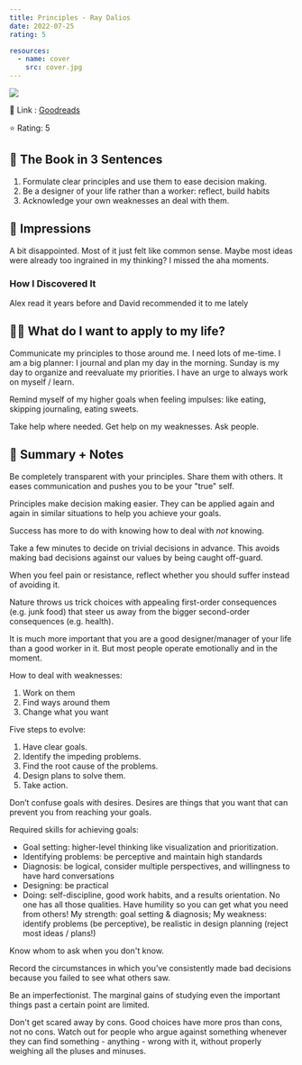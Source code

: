 ```yaml
---
title: Principles - Ray Dalios
date: 2022-07-25
rating: 5

resources:
  - name: cover
    src: cover.jpg
---
```

![](/images/books/principles.jpg)


🔗 Link : [Goodreads](https://www.goodreads.com/en/book/show/34536488-principles)

⭐️ Rating: 5

## 🚀 The Book in 3 Sentences
1. Formulate clear principles and use them to ease decision making.
2. Be a designer of your life rather than a worker: reflect, build habits
3. Acknowledge your own weaknesses an deal with them.

## 🎨 Impressions
A bit disappointed. Most of it just felt like common sense. Maybe most ideas were already too ingrained in my thinking? I missed the aha moments.

### How I Discovered It
Alex read it years before and David recommended it to me lately

## 👷🏼 What do I want to apply to my life?
Communicate my principles to those around me. I need lots of me-time. I am a big planner: I journal and plan my day in the morning. Sunday is my day to organize and reevaluate my priorities. I have an urge to always work on myself / learn.

Remind myself of my higher goals when feeling impulses: like eating, skipping journaling, eating sweets.

Take help where needed. Get help on my weaknesses. Ask people.

## 📒 Summary + Notes
Be completely transparent with your principles. Share them with others. It eases communication and pushes you to be your "true" self.

Principles make decision making easier. They can be applied again and again in similar situations to help you achieve your goals.

Success has more to do with knowing how to deal with *not* knowing.

Take a few minutes to decide on trivial decisions in advance. This avoids making bad decisions against our values by being caught off-guard.

When you feel pain or resistance, reflect whether you should suffer instead of avoiding it.

Nature throws us trick choices with appealing first-order consequences (e.g. junk food) that steer us away from the bigger second-order consequences (e.g. health).

It is much more important that you are a good designer/manager of your life than a good worker in it. But most people operate emotionally and in the moment.

How to deal with weaknesses:
1.  Work on them
2.  Find ways around them
3.  Change what you want

Five steps to evolve:
1. Have clear goals.
2. Identify the impeding problems.
3. Find the root cause of the problems.
4. Design plans to solve them.
5. Take action.

Don’t confuse goals with desires. Desires are things that you want that can prevent you from reaching your goals.

Required skills for achieving goals:
* Goal setting: higher-level thinking like visualization and prioritization.
* Identifying problems: be perceptive and maintain high standards
* Diagnosis: be logical, consider multiple perspectives, and willingness to have hard conversations 
* Designing: be practical
* Doing: self-discipline, good work habits, and a results orientation.
No one has all those qualities. Have humility so you can get what you need from others!
My strength: goal setting & diagnosis; My weakness: identify problems (be perceptive), be realistic in design planning (reject most ideas / plans!)

Know whom to ask when you don't know.

Record the circumstances in which you’ve consistently made bad decisions because you failed to see what others saw.

Be an imperfectionist.
The marginal gains of studying even the important things past a certain point are limited.

Don't get scared away by cons. Good choices have more pros than cons, not no cons.
Watch out for people who argue against something whenever they can find something - anything - wrong with it, without properly weighing all the pluses and minuses.

